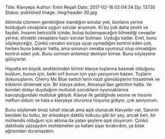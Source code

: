 Title: Klavyeps
Author: Emin Reşah
Date:  2017-02-16 02:04:34
Dp: 13730
Status: published
Image: /img/header-30.jpg

Aklımda çözmem gerektiğine inandığım sorular yok, bunların yerine bulduğum
cevaplara uygun sorular arıyorum. Ki bu çok daha zevkli ve faydalı. İnsanın
belirsizlik içinde, bulup bulamayacağını bilmediği cevaplar yerine, elindeki
cevaplara hazır sorular bulması. Uyduğu kadar. Evet, bunu söyleyeceğiz. Çünkü
cevabın soruya uyup uymadığını kontrol eden çok, herkes buna bakıyor hatta, ama
sorunun cevaba uyumsuz olup olmadığını kontrol eden yok. *Bunu sorman anlamsız*
demiyor kimse. Bunu söyleyene gülüyorlar. 

Hayatta en büyük zevklerimden birinin klavye tuşlarına basmak olduğunu buldum,
bunun için, belki sırf bunun için yazı yazıyorum bazen. Tuşların dokunuşlarını,
Cherry Mx Blue switch'lerin *nazlı* gömülüşlerini hissetmek ve kliklerini
dinlemek için. Bir klavye aldım, Almanya'dan getirttim hatta. Ve bundan dolayı
duyduğum mutluluk çocukların oyuncaklarına kavuştuğundaki mutluluk
gibiydi. Klavye ilk geldiğinde sesine ve hissine meftun oldum ve hala o klavyeye
oturunca hoşuma gidiyor, çok seviyorum.

Bunu söylemek biraz tuhaf olacak ama aşık olunacak klavyeler var. Sanırım
bendeki bu tutku, *bir arkadaşın* daktilo tutkusu gibi bir şey, ancak ben, bir
mühendis olduğum için aklıma da yatan şeylere *aşık* oluyorum. Çünkü daktiloda
yazsaydım muhtemelen ya kafam şişer bırakırdım, ya bilek ağrısından duramazdım.

